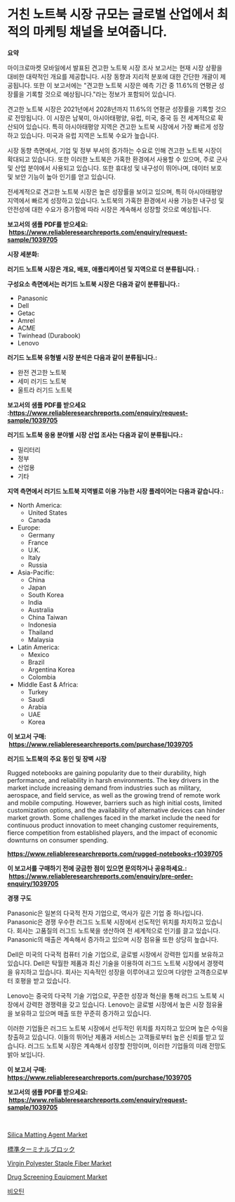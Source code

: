 <p><h1>거친 노트북 시장 규모는 글로벌 산업에서 최적의 마케팅 채널을 보여줍니다.</h1></p><p><strong>요약</strong></p>
<p><p>마이크로마켓 모바일에서 발표된 견고한 노트북 시장 조사 보고서는 현재 시장 상황을 대비한 대략적인 개요를 제공합니다. 시장 동향과 지리적 분포에 대한 간단한 개괄이 제공됩니다. 또한 이 보고서에는 "견고한 노트북 시장은 예측 기간 중 11.6%의 연평균 성장률을 기록할 것으로 예상됩니다."라는 정보가 포함되어 있습니다.</p><p>견고한 노트북 시장은 2021년에서 2028년까지 11.6%의 연평균 성장률을 기록할 것으로 전망됩니다. 이 시장은 남북미, 아시아태평양, 유럽, 미국, 중국 등 전 세계적으로 확산되어 있습니다. 특히 아시아태평양 지역은 견고한 노트북 시장에서 가장 빠르게 성장하고 있습니다. 미국과 유럽 지역은 노트북 수요가 높습니다.</p><p>시장 동향 측면에서, 기업 및 정부 부서의 증가하는 수요로 인해 견고한 노트북 시장이 확대되고 있습니다. 또한 이러한 노트북은 가혹한 환경에서 사용할 수 있으며, 주로 군사 및 산업 분야에서 사용되고 있습니다. 또한 휴대성 및 내구성이 뛰어나며, 데이터 보호 및 보안 기능이 높아 인기를 얻고 있습니다.</p><p>전세계적으로 견고한 노트북 시장은 높은 성장률을 보이고 있으며, 특히 아시아태평양 지역에서 빠르게 성장하고 있습니다. 노트북의 가혹한 환경에서 사용 가능한 내구성 및 안전성에 대한 수요가 증가함에 따라 시장은 계속해서 성장할 것으로 예상됩니다.</p></p>
<p><strong>보고서의 샘플 PDF를 받으세요: &nbsp;<a href="https://www.reliableresearchreports.com/enquiry/request-sample/1039705">https://www.reliableresearchreports.com/enquiry/request-sample/1039705</a></strong></p>
<p><strong>시장 세분화:</strong></p>
<p><strong> 러기드 노트북 시장은 개요, 배포, 애플리케이션 및 지역으로 더 분류됩니다. :</strong></p>
<p><strong>구성요소 측면에서는 러기드 노트북 시장은 다음과 같이 분류됩니다.:</strong></p>
<p><ul><li>Panasonic</li><li>Dell</li><li>Getac</li><li>Amrel</li><li>ACME</li><li>Twinhead (Durabook)</li><li>Lenovo</li></ul></p>
<p><strong> 러기드 노트북 유형별 시장 분석은 다음과 같이 분류됩니다.:</strong></p>
<p><ul><li>완전 견고한 노트북</li><li>세미 러기드 노트북</li><li>울트라 러기드 노트북</li></ul></p>
<p><strong>보고서의 샘플 PDF를 받으세요 :<a href="https://www.reliableresearchreports.com/enquiry/request-sample/1039705">https://www.reliableresearchreports.com/enquiry/request-sample/1039705</a></strong></p>
<p><strong> 러기드 노트북 응용 분야별 시장 산업 조사는 다음과 같이 분류됩니다.:</strong></p>
<p><ul><li>밀리터리</li><li>정부</li><li>산업용</li><li>기타</li></ul></p>
<p><strong>지역 측면에서 러기드 노트북 지역별로 이용 가능한 시장 플레이어는 다음과 같습니다.:</strong></p>
<p><ul>
    <li>
        North America:
        <ul>
            <li>United States</li>
            <li>Canada</li>
        </ul>
    </li>
    <li>
        Europe:
        <ul>
            <li>Germany</li>
            <li>France</li>
            <li>U.K.</li>
            <li>Italy</li>
            <li>Russia</li>
        </ul>
    </li>
    <li>
        Asia-Pacific:
        <ul>
            <li>China</li>
            <li>Japan</li>
            <li>South Korea</li>
            <li>India</li>
            <li>Australia</li>
            <li>China Taiwan</li>
            <li>Indonesia</li>
            <li>Thailand</li>
            <li>Malaysia</li>
        </ul>
    </li>
    <li>
        Latin America:
        <ul>
            <li>Mexico</li>
            <li>Brazil</li>
            <li>Argentina Korea</li>
            <li>Colombia</li>
        </ul>
    </li>
    <li>
        Middle East & Africa:
        <ul>
            <li>Turkey</li>
            <li>Saudi</li>
            <li>Arabia</li>
            <li>UAE</li>
            <li>Korea</li>
        </ul>
    </li>
    </ul></p>
<p><strong>이 보고서 구매: &nbsp;<a href="https://www.reliableresearchreports.com/purchase/1039705">https://www.reliableresearchreports.com/purchase/1039705</a></strong></p>
<p><strong>러기드 노트북의 주요 동인 및 장벽 시장</strong></p>
<p><p>Rugged notebooks are gaining popularity due to their durability, high performance, and reliability in harsh environments. The key drivers in the market include increasing demand from industries such as military, aerospace, and field service, as well as the growing trend of remote work and mobile computing. However, barriers such as high initial costs, limited customization options, and the availability of alternative devices can hinder market growth. Some challenges faced in the market include the need for continuous product innovation to meet changing customer requirements, fierce competition from established players, and the impact of economic downturns on consumer spending.</p></p>
<p><strong><a href="https://www.reliableresearchreports.com/rugged-notebooks-r1039705">https://www.reliableresearchreports.com/rugged-notebooks-r1039705</a></strong></p>
<p><strong>이 보고서를 구매하기 전에 궁금한 점이 있으면 문의하거나 공유하세요.: &nbsp;<a href="https://www.reliableresearchreports.com/enquiry/pre-order-enquiry/1039705">https://www.reliableresearchreports.com/enquiry/pre-order-enquiry/1039705</a></strong></p>
<p><strong>경쟁 구도</strong></p>
<p><p>Panasonic은 일본의 다국적 전자 기업으로, 역사가 깊은 기업 중 하나입니다. Panasonic은 경쟁 우수한 러그드 노트북 시장에서 선도적인 위치를 차지하고 있습니다. 회사는 고품질의 러그드 노트북을 생산하여 전 세계적으로 인기를 끌고 있습니다. Panasonic의 매출은 계속해서 증가하고 있으며 시장 점유율 또한 상당히 높습니다.</p><p>Dell은 미국의 다국적 컴퓨터 기술 기업으로, 글로벌 시장에서 강력한 입지를 보유하고 있습니다. Dell은 탁월한 제품과 최신 기술을 이용하여 러그드 노트북 시장에서 경쟁력을 유지하고 있습니다. 회사는 지속적인 성장을 이루어내고 있으며 다양한 고객층으로부터 호평을 받고 있습니다.</p><p>Lenovo는 중국의 다국적 기술 기업으로, 꾸준한 성장과 혁신을 통해 러그드 노트북 시장에서 강력한 경쟁력을 갖고 있습니다. Lenovo는 글로벌 시장에서 높은 시장 점유율을 보유하고 있으며 매출 또한 꾸준히 증가하고 있습니다.</p><p>이러한 기업들은 러그드 노트북 시장에서 선두적인 위치를 차지하고 있으며 높은 수익을 창출하고 있습니다. 이들의 뛰어난 제품과 서비스는 고객들로부터 높은 신뢰를 받고 있습니다. 러그드 노트북 시장은 계속해서 성장할 전망이며, 이러한 기업들의 미래 전망도 밝아 보입니다.</p></p>
<p><strong>이 보고서 구매: &nbsp; <a href="https://www.reliableresearchreports.com/purchase/1039705">https://www.reliableresearchreports.com/purchase/1039705</a></strong></p>
<p><strong>보고서의 샘플 PDF를 받으세요: &nbsp;<a href="https://www.reliableresearchreports.com/enquiry/request-sample/1039705">https://www.reliableresearchreports.com/enquiry/request-sample/1039705</a></strong><strong></strong></p>
<p>&nbsp;</p>
<p><p><a href="https://issuu.com/reportprime-2/docs/silica-matting-agent-market-size-2030.pptx">Silica Matting Agent Market</a></p><p><a href="https://github.com/mcbeesbxa270/Market-Research-Report-List-1/blob/main/501425828330.md">標準ターミナルブロック</a></p><p><a href="https://issuu.com/reportprime-2/docs/virgin-polyester-staple-fiber-market-size-2030.ppt">Virgin Polyester Staple Fiber Market</a></p><p><a href="https://github.com/juancolorado15/Market-Research-Report-List-2/blob/main/drug-screening-equipment-market.md">Drug Screening Equipment Market</a></p><p><a href="https://github.com/vskv4779xr1/Market-Research-Report-List-1/blob/main/767428429073.md">비오틴</a></p></p>